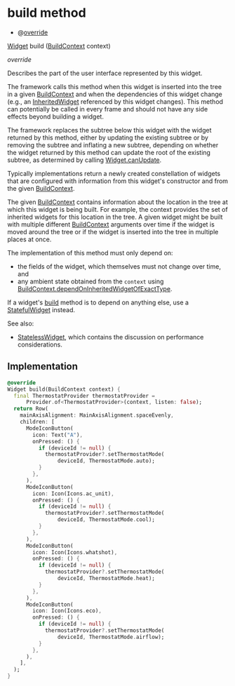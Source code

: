 


# build method







- @[override](https://api.flutter.dev/flutter/dart-core/override-constant.html)

[Widget](https://api.flutter.dev/flutter/widgets/Widget-class.html) build
([BuildContext](https://api.flutter.dev/flutter/widgets/BuildContext-class.html) context)

_override_



<p>Describes the part of the user interface represented by this widget.</p>
<p>The framework calls this method when this widget is inserted into the tree
in a given <a href="https://api.flutter.dev/flutter/widgets/BuildContext-class.html">BuildContext</a> and when the dependencies of this widget change
(e.g., an <a href="https://api.flutter.dev/flutter/widgets/InheritedWidget-class.html">InheritedWidget</a> referenced by this widget changes). This
method can potentially be called in every frame and should not have any side
effects beyond building a widget.</p>
<p>The framework replaces the subtree below this widget with the widget
returned by this method, either by updating the existing subtree or by
removing the subtree and inflating a new subtree, depending on whether the
widget returned by this method can update the root of the existing
subtree, as determined by calling <a href="https://api.flutter.dev/flutter/widgets/Widget/canUpdate.html">Widget.canUpdate</a>.</p>
<p>Typically implementations return a newly created constellation of widgets
that are configured with information from this widget's constructor and
from the given <a href="https://api.flutter.dev/flutter/widgets/BuildContext-class.html">BuildContext</a>.</p>
<p>The given <a href="https://api.flutter.dev/flutter/widgets/BuildContext-class.html">BuildContext</a> contains information about the location in the
tree at which this widget is being built. For example, the context
provides the set of inherited widgets for this location in the tree. A
given widget might be built with multiple different <a href="https://api.flutter.dev/flutter/widgets/BuildContext-class.html">BuildContext</a>
arguments over time if the widget is moved around the tree or if the
widget is inserted into the tree in multiple places at once.</p>
<p>The implementation of this method must only depend on:</p>
<ul>
<li>the fields of the widget, which themselves must not change over time,
and</li>
<li>any ambient state obtained from the <code>context</code> using
<a href="https://api.flutter.dev/flutter/widgets/BuildContext/dependOnInheritedWidgetOfExactType.html">BuildContext.dependOnInheritedWidgetOfExactType</a>.</li>
</ul>
<p>If a widget's <a href="../../components_modes_toolbar/ModesToolbar/build.md">build</a> method is to depend on anything else, use a
<a href="https://api.flutter.dev/flutter/widgets/StatefulWidget-class.html">StatefulWidget</a> instead.</p>
<p>See also:</p>
<ul>
<li><a href="https://api.flutter.dev/flutter/widgets/StatelessWidget-class.html">StatelessWidget</a>, which contains the discussion on performance considerations.</li>
</ul>



## Implementation

```dart
@override
Widget build(BuildContext context) {
  final ThermostatProvider thermostatProvider =
      Provider.of<ThermostatProvider>(context, listen: false);
  return Row(
    mainAxisAlignment: MainAxisAlignment.spaceEvenly,
    children: [
      ModeIconButton(
        icon: Text("A"),
        onPressed: () {
          if (deviceId != null) {
            thermostatProvider?.setThermostatMode(
                deviceId, ThermostatMode.auto);
          }
        },
      ),
      ModeIconButton(
        icon: Icon(Icons.ac_unit),
        onPressed: () {
          if (deviceId != null) {
            thermostatProvider?.setThermostatMode(
                deviceId, ThermostatMode.cool);
          }
        },
      ),
      ModeIconButton(
        icon: Icon(Icons.whatshot),
        onPressed: () {
          if (deviceId != null) {
            thermostatProvider?.setThermostatMode(
                deviceId, ThermostatMode.heat);
          }
        },
      ),
      ModeIconButton(
        icon: Icon(Icons.eco),
        onPressed: () {
          if (deviceId != null) {
            thermostatProvider?.setThermostatMode(
                deviceId, ThermostatMode.airflow);
          }
        },
      ),
    ],
  );
}
```







